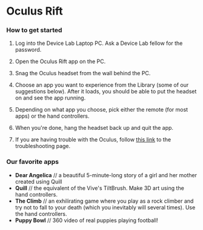 # Oculus Rift

### How to get started

1. Log into the Device Lab Laptop PC. Ask a Device Lab fellow for the password.

2. Open the Oculus Rift app on the PC.

3. Snag the Oculus headset from the wall behind the PC. 

4. Choose an app you want to experience from the Library (some of our suggestions below). After it loads, you should be able to put the headset on and see the app running. 

5. Depending on what app you choose, pick either the remote (for most apps) or the hand controllers.

6. When you're done, hang the headset back up and quit the app.

7. If you are having trouble with the Oculus, follow [this link](https://product-guides.oculus.com/en-us/documentation/rift/latest/concepts/rug-4-ts-rift-troubleshooting/) to the troubleshooting page.

### Our favorite apps

- **Dear Angelica** // a beautiful 5-minute-long story of a girl and her mother created using Quill
- **Quill** // the equivalent of the Vive's TiltBrush. Make 3D art using the hand controllers.
- **The Climb** // an exhilirating game where you play as a rock climber and try not to fall to your death (which you inevitably will several times). Use the hand controllers.
- **Puppy Bowl** // 360 video of real puppies playing football!